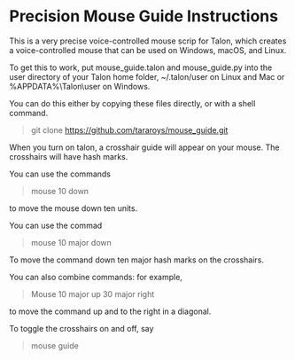 # Precision Mouse Guide Instructions

This is a very precise voice-controlled mouse scrip for Talon, which creates a voice-controlled mouse that can be used on  Windows, macOS, and Linux.    

To get this to work, put mouse_guide.talon and mouse_guide.py into the user directory of your Talon home folder, ~/.talon/user on Linux and Mac or %APPDATA%\Talon\user on Windows.

You can do this either by copying these files directly, or with a shell command.    

> git clone https://github.com/tararoys/mouse_guide.git

When you turn on talon, a crosshair guide will appear on your mouse.  The crosshairs will have hash marks.  

You can use the commands 

> mouse 10 down 

to move the mouse down ten units.   

You can use the commad 

> mouse 10 major down 

To move the command down ten major hash marks on the crosshairs. 

You can also combine commands: for example, 

> Mouse 10 major up 30 major right 

to move the command up and to the right in a diagonal. 

To toggle the crosshairs on and off, say 

>mouse guide 


